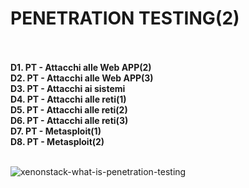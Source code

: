 <h1> PENETRATION TESTING(2) </h1> <br>
<b> <br> D1. PT - Attacchi alle Web APP(2) </b>
<b> <br> D2. PT - Attacchi alle Web APP(3) </b>
<b> <br> D3. PT - Attacchi ai sistemi </b>
<b> <br> D4. PT - Attacchi alle reti(1) </b>
<b> <br> D5. PT - Attacchi alle reti(2) </b>
<b> <br> D6. PT - Attacchi alle reti(3) </b>
<b> <br> D7. PT - Metasploit(1) </b>
<b> <br> D8. PT - Metasploit(2) </b>

<br>![xenonstack-what-is-penetration-testing](https://github.com/Jenovia02/Cybersecurity-Analyst/assets/134729946/a0dd58ae-904e-48ec-a41a-60bc585afcb3)


